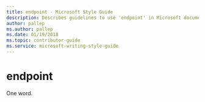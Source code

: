 ```yaml
---
title: endpoint - Microsoft Style Guide
description: Describes guidelines to use 'endpoint' in Microsoft documents.
author: pallep
ms.author: pallep
ms.date: 01/19/2018
ms.topic: contributor-guide
ms.service: microsoft-writing-style-guide
---
```


# endpoint

One word.
